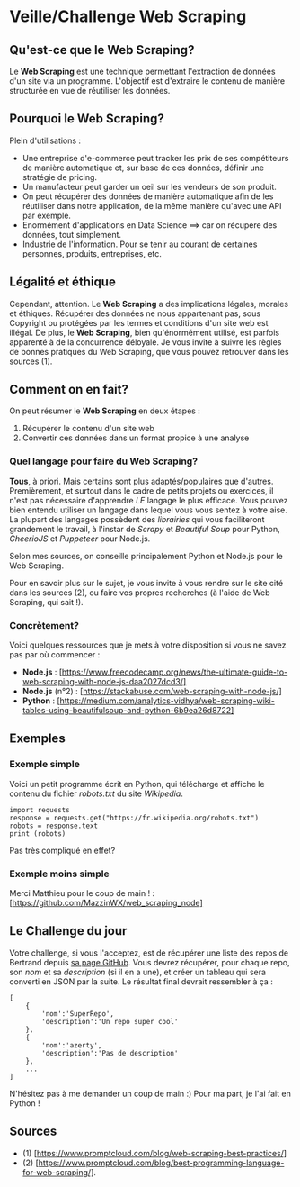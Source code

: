 # Veille/Challenge **Web Scraping**

## Qu'est-ce que le **Web Scraping**?

Le **Web Scraping** est une technique permettant l'extraction de données d'un site via un programme. L'objectif est d'extraire le contenu de manière structurée en vue de réutiliser les données.

## Pourquoi le **Web Scraping**?

Plein d'utilisations :
- Une entreprise d'e-commerce peut tracker les prix de ses compétiteurs de manière automatique et, sur base de ces données, définir une stratégie de pricing.
- Un manufacteur peut garder un oeil sur les vendeurs de son produit.
- On peut récupérer des données de manière automatique afin de les réutiliser dans notre application, de la même manière qu'avec une API par exemple.
- Enormément d'applications en Data Science ==> car on récupère des données, tout simplement.
- Industrie de l'information. Pour se tenir au courant de certaines personnes, produits, entreprises, etc.

## Légalité et éthique

Cependant, attention. Le **Web Scraping** a des implications légales, morales et éthiques. Récupérer des données ne nous appartenant pas, sous Copyright ou protégées par les termes et conditions d'un site web est illégal. De plus, le **Web Scraping**, bien qu'énormément utilisé, est parfois apparenté à de la concurrence déloyale. Je vous invite à suivre les règles de bonnes pratiques du Web Scraping, que vous pouvez retrouver dans les sources (1).

## Comment on en fait?

On peut résumer le **Web Scraping** en deux étapes :
1. Récupérer le contenu d'un site web
2. Convertir ces données dans un format propice à une analyse

### Quel langage pour faire du **Web Scraping**?

**Tous**, à priori. Mais certains sont plus adaptés/populaires que d'autres. Premièrement, et surtout dans le cadre de petits projets ou exercices, il n'est pas nécessaire d'apprendre *LE* langage le plus efficace. Vous pouvez bien entendu utiliser un langage dans lequel vous vous sentez à votre aise. La plupart des langages possèdent des *librairies* qui vous faciliteront grandement le travail, à l'instar de *Scrapy* et *Beautiful Soup* pour Python, *CheerioJS* et *Puppeteer* pour Node.js.

Selon mes sources, on conseille principalement Python et Node.js pour le Web Scraping. 

Pour en savoir plus sur le sujet, je vous invite à vous rendre sur le site cité dans les sources (2), ou faire vos propres recherches (à l'aide de Web Scraping, qui sait !).

### Concrètement?

Voici quelques ressources que je mets à votre disposition si vous ne savez pas par où commencer :

- **Node.js** : [https://www.freecodecamp.org/news/the-ultimate-guide-to-web-scraping-with-node-js-daa2027dcd3/]
- **Node.js** (n°2) : [https://stackabuse.com/web-scraping-with-node-js/]
- **Python** : [https://medium.com/analytics-vidhya/web-scraping-wiki-tables-using-beautifulsoup-and-python-6b9ea26d8722] 

## Exemples

### Exemple simple

Voici un petit programme écrit en Python, qui télécharge et affiche le contenu du fichier *robots.txt* du site *Wikipedia*.

    import requests
    response = requests.get("https://fr.wikipedia.org/robots.txt")
    robots = response.text
    print (robots)

Pas très compliqué en effet?

### Exemple moins simple

Merci Matthieu pour le coup de main ! : [https://github.com/MazzinWX/web_scraping_node]

## Le Challenge du jour

Votre challenge, si vous l'acceptez, est de récupérer une liste des repos de Bertrand depuis [sa page GitHub](https://github.com/BertrandMarlair?tab=repositories). Vous devrez récupérer, pour chaque repo, son _nom_ et sa _description_ (si il en a une), et créer un tableau qui sera converti en JSON par la suite. Le résultat final devrait ressembler à ça :

    [
        {
            'nom':'SuperRepo',
            'description':'Un repo super cool'
        },
        {
            'nom':'azerty',
            'description':'Pas de description'
        },
        ...
    ]

N'hésitez pas à me demander un coup de main :) Pour ma part, je l'ai fait en Python !

## Sources

- (1) [https://www.promptcloud.com/blog/web-scraping-best-practices/]
- (2) [https://www.promptcloud.com/blog/best-programming-language-for-web-scraping/]. 
